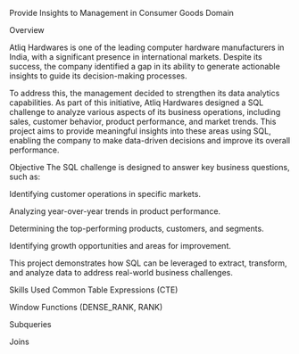 Provide Insights to Management in Consumer Goods Domain

Overview

Atliq Hardwares is one of the leading computer hardware manufacturers in India, with a significant presence in international markets. Despite its success, the company identified a gap in its ability to generate actionable insights to guide its decision-making processes. 

To address this, the management decided to strengthen its data analytics capabilities. As part of this initiative, Atliq Hardwares designed a SQL challenge to analyze various aspects of its business operations, including sales, customer behavior, product performance, and market trends. This project aims to provide meaningful insights into these areas using SQL, enabling the company to make data-driven decisions and improve its overall performance.

Objective
The SQL challenge is designed to answer key business questions, such as:

Identifying customer operations in specific markets.

Analyzing year-over-year trends in product performance.

Determining the top-performing products, customers, and segments.

Identifying growth opportunities and areas for improvement.

This project demonstrates how SQL can be leveraged to extract, transform, and analyze data to address real-world business challenges.



Skills Used
Common Table Expressions (CTE)

Window Functions (DENSE_RANK, RANK)

Subqueries

Joins
																												

